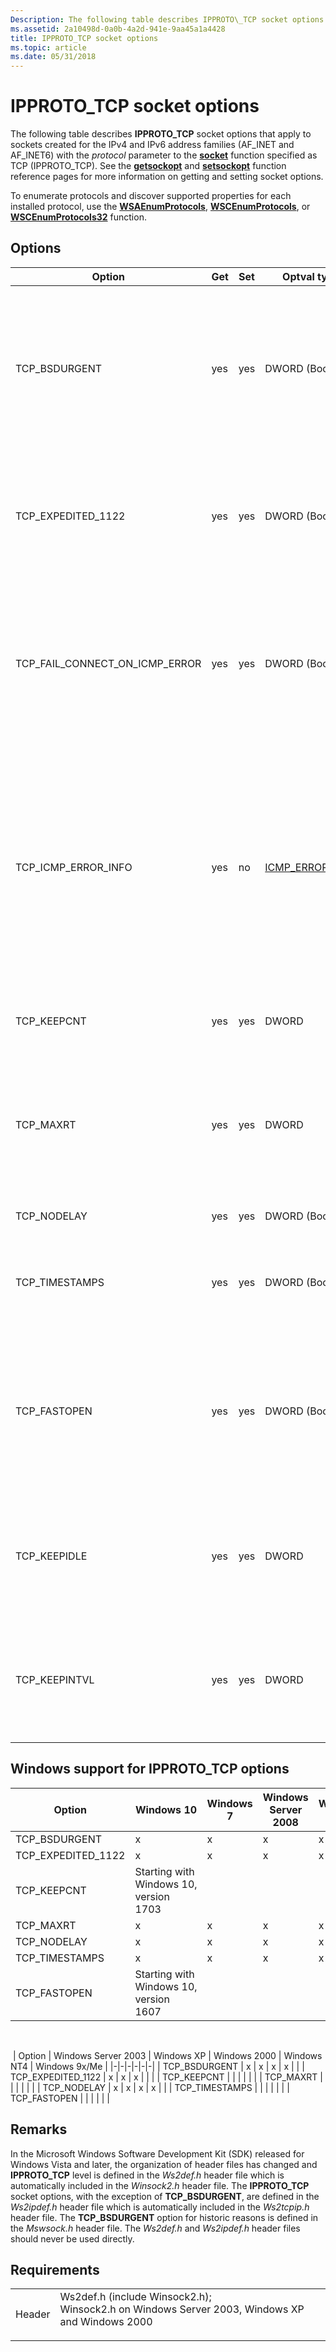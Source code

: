 ```yaml
---
Description: The following table describes IPPROTO\_TCP socket options that apply to sockets created for the IPv4 and IPv6 address families (AF\_INET and AF\_INET6) with the protocol parameter to the socket function specified as TCP (IPPROTO\_TCP).
ms.assetid: 2a10498d-0a0b-4a2d-941e-9aa45a1a4428
title: IPPROTO_TCP socket options
ms.topic: article
ms.date: 05/31/2018
---
```


# IPPROTO\_TCP socket options

The following table describes **IPPROTO\_TCP** socket options that apply to sockets created for the IPv4 and IPv6 address families (AF\_INET and AF\_INET6) with the *protocol* parameter to the [**socket**](/windows/desktop/api/Winsock2/nf-winsock2-socket) function specified as TCP (IPPROTO\_TCP). See the [**getsockopt**](/windows/desktop/api/winsock/nf-winsock-getsockopt) and [**setsockopt**](/windows/desktop/api/winsock/nf-winsock-setsockopt) function reference pages for more information on getting and setting socket options.

To enumerate protocols and discover supported properties for each installed protocol, use the [**WSAEnumProtocols**](/windows/desktop/api/Winsock2/nf-winsock2-wsaenumprotocolsa), [**WSCEnumProtocols**](/windows/desktop/api/Ws2spi/nf-ws2spi-wscenumprotocols), or [**WSCEnumProtocols32**](/windows/desktop/api/Ws2spi/nf-ws2spi-wscenumprotocols32) function.

## Options

<table>
<colgroup>
<col/>
<col/>
<col/>
<col/>
<col/>
</colgroup>
<thead>
<tr class="header">
<th>Option</th>
<th>Get</th>
<th>Set</th>
<th>Optval type</th>
<th>Description</th>
</tr>
</thead>
<tbody>
<tr>
<td>TCP_BSDURGENT</td>
<td>yes</td>
<td>yes</td>
<td>DWORD (Boolean)</td>
<td>If <strong>TRUE</strong>, the service provider implements the Berkeley Software Distribution (BSD) style (default) for handling expedited data. This option is the inverse of the TCP_EXPEDITED_1122 option. This option can be set on the connection only once. Once this option is set on, this option cannot be turned off. This option is not required to be implemented by service providers. The option is enabled (set to <strong>TRUE</strong>) by default.</td>
</tr>
<tr>
<td>TCP_EXPEDITED_1122</td>
<td>yes</td>
<td>yes</td>
<td>DWORD (Boolean)</td>
<td>If <strong>TRUE</strong>, the service provider implements the expedited data as specified in RFC-1222. Otherwise, the Berkeley Software Distribution (BSD) style (default) is used. This option can be set on the connection only once. Once this option is set on, this option cannot be turned off. This option is not required to be implemented by service providers.</td>
</tr>
<tr>
<td>TCP_FAIL_CONNECT_ON_ICMP_ERROR</td>
<td>yes</td>
<td>yes</td>
<td>DWORD (Boolean)</td>
<td>If <strong>TRUE</strong>, a connect API call will return upon reception of an ICMP error with value WSAEHOSTUNREACH. The source address of the error will then be available via the TCP_ICMP_ERROR_INFO socket option. If <strong>FALSE</strong>, the socket behaves normally. The default is disabled (set to <strong>FALSE</strong>). For type-safety, you should use the <a href="/windows/win32/api/ws2tcpip/nf-ws2tcpip-wsagetfailconnectonicmperror">WSAGetFailConnectOnIcmpError</a> and <a href="/windows/win32/api/ws2tcpip/nf-ws2tcpip-wsasetfailconnectonicmperror">WSASetFailConnectOnIcmpError</a> functions instead of using the socket option directly.</td>
</tr>
<tr>
<td>TCP_ICMP_ERROR_INFO</td>
<td>yes</td>
<td>no</td>
<td><a href="/windows/win32/api/ws2ipdef/ns-ws2ipdef-icmp_error_info">ICMP_ERROR_INFO</a></td>
<td>Retrieves the info of an ICMP error received by the TCP socket during a failed connect call. Only valid on a TCP socket where TCP_FAIL_CONNECT_ON_ICMP_ERROR has previously been enabled, and <strong>connect</strong> has returned WSAEHOSTUNREACH. The query is non-blocking. If queried successfully and the returned optlen value is 0, then no ICMP error has been received since the last connect call. If an ICMP error was received, its info will be available until <strong>connect</strong> is called again. The info is returned as an <a href="/windows/win32/api/ws2ipdef/ns-ws2ipdef-icmp_error_info">ICMP_ERROR_INFO</a> structure. For type-safety, you should use the <a href="/windows/win32/api/ws2tcpip/nf-ws2tcpip-wsageticmperrorinfo">WSAGetIcmpErrorInfo</a> function instead of using the socket option directly.</td>
</tr>
<tr>
<td>TCP_KEEPCNT</td>
<td>yes</td>
<td>yes</td>
<td>DWORD</td>
<td>Gets or sets the number of TCP keep alive probes that will be sent before the connection is terminated. It is illegal to set TCP_KEEPCNT to a value greater than 255.</td>
</tr>
<tr>
<td>TCP_MAXRT</td>
<td>yes</td>
<td>yes</td>
<td>DWORD</td>
<td>If this value is non-negative, it represents the desired connection timeout in seconds. If it is -1, it represents a request to disable connection timeout (i.e. the connection will retransmit forever). If the connection timeout is disabled, the retransmit timeout increases exponentially for each retransmission up to its maximum value of 60sec and then stays there.</td>
</tr>
<tr>
<td>TCP_NODELAY</td>
<td>yes</td>
<td>yes</td>
<td>DWORD (Boolean)</td>
<td>Enables or disables the Nagle algorithm for TCP sockets. This option is disabled (set to FALSE) by default.</td>
</tr>
<tr>
<td>TCP_TIMESTAMPS</td>
<td>yes</td>
<td>yes</td>
<td>DWORD (Boolean)</td>
<td>Enables or disables RFC 1323 time stamps. Note that there is also a global configuration for timestamps (default is off), &quot;Timestamps&quot; in (set/get)-nettcpsetting. Setting this socket option overrides that global configuration setting.</td>
</tr>
<tr>
<td>TCP_FASTOPEN</td>
<td>yes</td>
<td>yes</td>
<td>DWORD (Boolean)</td>
<td>Enables or disables <a href="https://tools.ietf.org/html/rfc7413">RFC 7413</a> TCP Fast Open, which enables you to start sending data during the three-way handshake phase of opening a connection. Note that to make use of fast opens, you should use <a href="/windows/desktop/api/Mswsock/nc-mswsock-lpfn_connectex"><strong>ConnectEx</strong></a> to make the initial connection, and specify data in that function's <em>lpSendBuffer</em> parameter to be transferred during the handshake process. Some of the data in <em>lpSendBuffer</em> will be transferred under the Fast Open protocol.</td>
</tr>
<tr>
<td>TCP_KEEPIDLE</td>
<td>yes</td>
<td>yes</td>
<td>DWORD</td>
<td>Gets or sets the number of seconds a TCP connection will remain idle before keepalive probes are sent to the remote.
<blockquote>
[!Note]<br />
This option is available starting with Windows 10, version 1709.
</blockquote>
<br/></td>
</tr>
<tr>
<td>TCP_KEEPINTVL</td>
<td>yes</td>
<td>yes</td>
<td>DWORD</td>
<td>Gets or sets the number of seconds a TCP connection will wait for a keepalive response before sending another keepalive probe.
<blockquote>
[!Note]<br />
This option is available starting with Windows 10, version 1709.
</blockquote>
<br/></td>
</tr>
</tbody>
</table>

## Windows support for IPPROTO\_TCP options

| Option | Windows 10 | Windows 7 | Windows Server 2008 | Windows Vista |
|-|-|-|-|-|
| TCP\_BSDURGENT | x | x | x | x |
| TCP\_EXPEDITED\_1122 | x | x | x | x |
| TCP\_KEEPCNT | Starting with Windows 10, version 1703 | | | |
| TCP\_MAXRT | x | x | x | x |
| TCP\_NODELAY | x | x | x | x |
| TCP\_TIMESTAMPS | x | x | x | x |
| TCP\_FASTOPEN | Starting with Windows 10, version 1607 | | | |

<br/>

 | Option | Windows Server 2003 | Windows XP | Windows 2000 | Windows NT4 | Windows 9x/Me |
|-|-|-|-|-|-|
| TCP\_BSDURGENT | x | x | x | x | |
| TCP\_EXPEDITED\_1122 | x | x | x | | |
| TCP\_KEEPCNT | | | | | |
| TCP\_MAXRT | | | | | |
| TCP\_NODELAY | x | x | x | x | |
| TCP\_TIMESTAMPS | | | | | |
| TCP\_FASTOPEN | | | | | |

## Remarks

In the Microsoft Windows Software Development Kit (SDK) released for Windows Vista and later, the organization of header files has changed and **IPPROTO\_TCP** level is defined in the *Ws2def.h* header file which is automatically included in the *Winsock2.h* header file. The **IPPROTO\_TCP** socket options, with the exception of **TCP\_BSDURGENT**, are defined in the *Ws2ipdef.h* header file which is automatically included in the *Ws2tcpip.h* header file. The **TCP\_BSDURGENT** option for historic reasons is defined in the *Mswsock.h* header file. The *Ws2def.h* and *Ws2ipdef.h* header files should never be used directly.

## Requirements

| | |
|-|-|
| Header | <dl> <dt>Ws2def.h (include Winsock2.h); </dt> <dt>Winsock2.h on Windows Server 2003, Windows XP and Windows 2000</dt> </dl> |